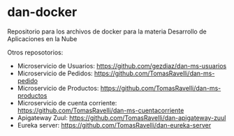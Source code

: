 # dan-docker
Repositorio para los archivos de docker para la materia Desarrollo de Aplicaciones en la Nube

Otros reposotorios:
- Microservicio de Usuarios: https://github.com/gezdiaz/dan-ms-usuarios
- Microservicio de Pedidos: https://github.com/TomasRavelli/dan-ms-pedido
- Microservicio de Productos: https://github.com/TomasRavelli/dan-ms-productos
- Microservicio de cuenta corriente: https://github.com/TomasRavelli/dan-ms-cuentacorriente
- Apigateway Zuul: https://github.com/TomasRavelli/dan-apigateway-zuul
- Eureka server: https://github.com/TomasRavelli/dan-eureka-server

